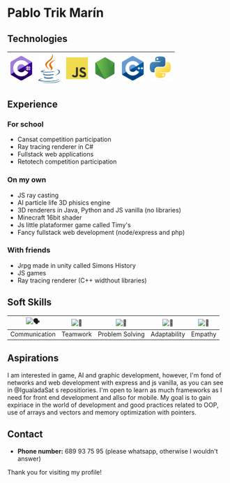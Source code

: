 # Pablo Trik Marín

## Technologies

| <img src="csp.png" alt="Java" width="50"/> | <img src="java.png" alt="C#" width="50"> | <img src="javascript.png" alt="JS" width="50"/> | <img src="express.png" alt="Express" width="50"/> | <img src="cpp.png" alt="C++" width="50"/> | <img src="python.png" alt="Python" width="50"/> |
|--------------------------------------------------|--------------------------------------------------|--------------------------------------------------|----------------------------------------------|-------------------------------------------------|-------------------------------------------| 
## Experience

### For school
  - Cansat competition participation
  - Ray tracing renderer in C#
  - Fullstack web applications
  - Retotech competition participation

### On my own
  - JS ray casting
  - AI particle life 3D phisics engine
  - 3D renderers in Java, Python and JS vanilla (no libraries)
  - Minecraft 16bit shader
  - Js little plataformer game called Timy's
  - Fancy fullstack web development (node/express and php)

### With friends
  - Jrpg made in unity called Simons History
  - JS games
  - Ray tracing renderer (C++ widthout libraries)

## Soft Skills

| ![🗣️](comunication.png) | ![🤝](teamwork.png) | ![🧠](problem.png) | ![🔄](adaptability.png) | ![🤲](empaty.png) |
|----------------------------------|-----------------------------|-----------------------------------|---------------------------------|---------------------------|
| Communication | Teamwork | Problem Solving | Adaptability | Empathy |

## Aspirations

I am interested in game, AI and graphic development, however, I'm fond of networks and web development with express and js vanilla, as you can see in @IgualadaSat s repositiories. I'm open to learn as much frameworks as I need for front end development and allso for mobile. My goal is to gain expiriace in the world of development and good practices related to OOP, use of arrays and vectors and memory optimization with pointers.

## Contact

- **Phone number:** 689 93 75 95 (please whatsapp, otherwise I wouldn't answer)

Thank you for visiting my profile! 






<!--
**trmaa/trmaa** is a ✨ _special_ ✨ repository because its `README.md` (this file) appears on your GitHub profile.

Here are some ideas to get you started:

- 🔭 I’m currently working on ...
- 🌱 I’m currently learning ...
- 👯 I’m looking to collaborate on ...
- 🤔 I’m looking for help with ...
- 💬 Ask me about ...
- 📫 How to reach me: ...
- 😄 Pronouns: ...
- ⚡ Fun fact: ...
-->
